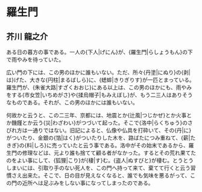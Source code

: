 # 羅生門

## 芥川 龍之介

ある日の暮方の事である。一人の{下人|げにん}が、{羅生門|らしょうもん}の下で雨やみを待っていた。

広い門の下には、この男のほかに誰もいない。ただ、所々{丹塗|にぬり}の{剥|は}げた、大きな{円柱|まるばしら}に、{蟋蟀|きりぎりす}が一匹とまっている。羅生門が、{朱雀大路|すざくおおじ}にある以上は、この男のほかにも、雨やみをする{市女笠|いちめがさ}や{揉烏帽子|もみえぼし}が、もう二三人はありそうなものである。それが、この男のほかには誰もいない。

何故かと云うと、この二三年、京都には、地震とか{辻風|つじかぜ}とか火事とか饑饉とか云う{災|わざわい}がつづいて起った。そこで{洛中|らくちゅう}のさびれ方は一通りではない。旧記によると、仏像や仏具を打砕いて、その{丹|に}がついたり、金銀の{箔|はく}がついたりした木を、路ばたにつみ重ねて、{薪|たきぎ}の{料|しろ}に売っていたと云う事である。洛中がその始末であるから、羅生門の修理などは、元より誰も捨てて顧る者がなかった。するとその荒れ果てたのをよい事にして、{狐狸|こり}が{棲|す}む。{盗人|ぬすびと}が棲む。とうとうしまいには、引取り手のない死人を、この門へ持って来て、棄てて行くと云う習慣さえ出来た。そこで、日の目が見えなくなると、誰でも気味を悪るがって、この門の近所へは足ぶみをしない事になってしまったのである。
